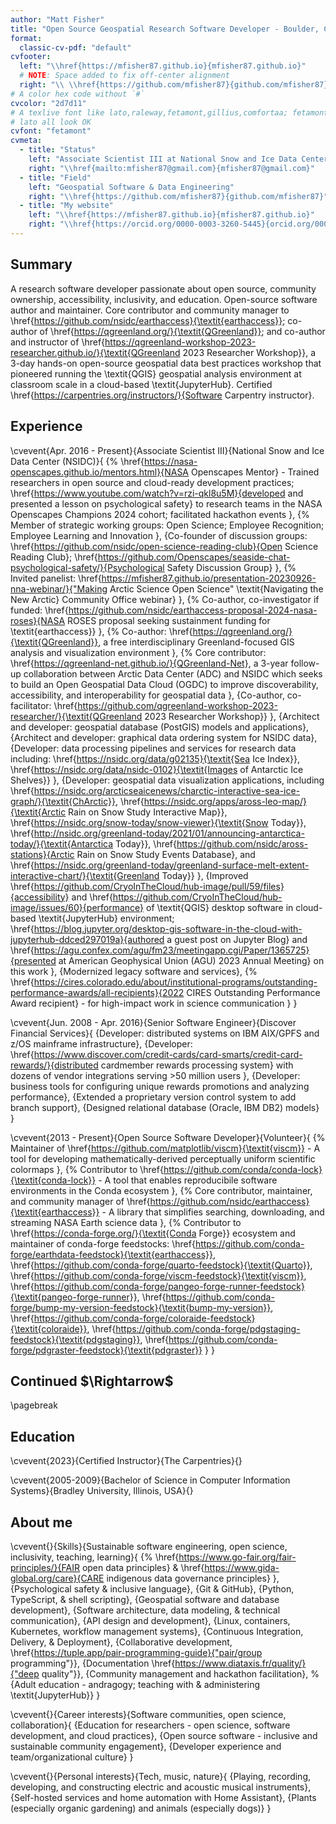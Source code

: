 ```yaml
---
author: "Matt Fisher"
title: "Open Source Geospatial Research Software Developer - Boulder, CO"
format:
  classic-cv-pdf: "default"
cvfooter:
  left: "\\href{https://mfisher87.github.io}{mfisher87.github.io}"
  # NOTE: Space added to fix off-center alignment
  right: "\\ \\href{https://github.com/mfisher87}{github.com/mfisher87}"
# A color hex code without `#`
cvcolor: "2d7d11"
# A texlive font like lato,raleway,fetamont,gillius,comfortaa; fetamont, comfortaa, and
# lato all look OK
cvfont: "fetamont"
cvmeta:
  - title: "Status"
    left: "Associate Scientist III at National Snow and Ice Data Center (NSIDC)"
    right: "\\href{mailto:mfisher87@gmail.com}{mfisher87@gmail.com}"
  - title: "Field"
    left: "Geospatial Software & Data Engineering"
    right: "\\href{https://github.com/mfisher87}{github.com/mfisher87}"
  - title: "My website"
    left: "\\href{https://mfisher87.github.io}{mfisher87.github.io}"
    right: "\\href{https://orcid.org/0000-0003-3260-5445}{orcid.org/0000-0003-3260-5445}"
---
```


## Summary

A research software developer passionate about open source, community ownership,
accessibility, inclusivity, and education. Open-source software author and maintainer.
Core contributor and community manager to
\href{https://github.com/nsidc/earthaccess}{\textit{earthaccess}}; co-author of
\href{https://qgreenland.org/}{\textit{QGreenland}};
and co-author and instructor of
\href{https://qgreenland-workshop-2023-researcher.github.io/}{\textit{QGreenland 2023 Researcher Workshop}},
a 3-day hands-on open-source geospatial data best practices workshop that pioneered
running the \textit{QGIS} geospatial analysis environment at classroom scale in a
cloud-based \textit{JupyterHub}. Certified
\href{https://carpentries.org/instructors/}{Software Carpentry instructor}.


## Experience

\cvevent{Apr. 2016 - Present}{Associate Scientist III}{National Snow and Ice Data Center (NSIDC)}{
  {%
    \href{https://nasa-openscapes.github.io/mentors.html}{NASA Openscapes Mentor} -
    Trained researchers in open source and cloud-ready development practices;
    \href{https://www.youtube.com/watch?v=rzi-qkl8u5M}{developed and presented a lesson on psychological safety}
    to research teams in the NASA Openscapes Champions 2024 cohort; facilitated
    hackathon events
  },
  {%
    Member of strategic working groups: Open Science; Employee Recognition; Employee
    Learning and Innovation
  },
  {Co-founder of discussion groups:
    \href{https://github.com/nsidc/open-science-reading-club}{Open Science Reading Club};
    \href{https://github.com/Openscapes/seaside-chat-psychological-safety/}{Psychological Safety Discussion Group}
  },
  {%
    Invited panelist:
    \href{https://mfisher87.github.io/presentation-20230926-nna-webinar/}{"Making Arctic Science Open Science" \textit{Navigating the New Arctic} Community Office webinar}
  },
  {%
    Co-author, co-investigator if funded:
    \href{https://github.com/nsidc/earthaccess-proposal-2024-nasa-roses}{NASA ROSES proposal seeking sustainment funding for \textit{earthaccess}}
  },
  {%
    Co-author: \href{https://qgreenland.org/}{\textit{QGreenland}},
    a free interdisciplinary Greenland-focused GIS analysis and visualization environment
  },
  {%
    Core contributor: \href{https://qgreenland-net.github.io/}{QGreenland-Net}, a
    3-year follow-up collaboration between Arctic Data Center (ADC) and NSIDC which
    seeks to build an Open Geospatial Data Cloud (OGDC) to improve discoverability,
    accessibility, and interoperability for geospatial data
  },
  {Co-author, co-facilitator:
    \href{https://github.com/qgreenland-workshop-2023-researcher/}{\textit{QGreenland 2023 Researcher Workshop}}
  },
  {Architect and developer: geospatial database (PostGIS) models and applications},
  {Architect and developer: graphical data ordering system for NSIDC data},
  {Developer: data processing pipelines and services for research data including:
    \href{https://nsidc.org/data/g02135}{\textit{Sea Ice Index}},
    \href{https://nsidc.org/data/nsidc-0102}{\textit{Images of Antarctic Ice Shelves}}
  },
  {Developer: geospatial data visualization applications, including
    \href{https://nsidc.org/arcticseaicenews/charctic-interactive-sea-ice-graph/}{\textit{ChArctic}},
    \href{https://nsidc.org/apps/aross-leo-map/}{\textit{Arctic Rain on Snow Study Interactive Map}},
    \href{https://nsidc.org/snow-today/snow-viewer}{\textit{Snow Today}},
    \href{http://nsidc.org/greenland-today/2021/01/announcing-antarctica-today/}{\textit{Antarctica Today}},
    \href{https://github.com/nsidc/aross-stations}{Arctic Rain on Snow Study Events
    Database},
    and
    \href{https://nsidc.org/greenland-today/greenland-surface-melt-extent-interactive-chart/}{\textit{Greenland Today}}
  },
  {Improved
    \href{https://github.com/CryoInTheCloud/hub-image/pull/59/files}{accessibility} and
    \href{https://github.com/CryoInTheCloud/hub-image/issues/60}{performance}
    of \textit{QGIS} desktop software in cloud-based \textit{JupyterHub} environment;
    \href{https://blog.jupyter.org/desktop-gis-software-in-the-cloud-with-jupyterhub-ddced297019a}{authored a guest post on Jupyter Blog}
    and
    \href{https://agu.confex.com/agu/fm23/meetingapp.cgi/Paper/1365725}{presented at American Geophysical Union (AGU) 2023 Annual Meeting} on this work
  },
  {Modernized legacy software and services},
  {%
    \href{https://cires.colorado.edu/about/institutional-programs/outstanding-performance-awards/all-recipients}{2022 CIRES Outstanding Performance Award recipient}
    - for high-impact work in science communication
  }
}

\cvevent{Jun. 2008 - Apr. 2016}{Senior Software Engineer}{Discover Financial Services}{
  {Developer: distributed systems on IBM AIX/GPFS and z/OS mainframe infrastructure},
  {Developer:
    \href{https://www.discover.com/credit-cards/card-smarts/credit-card-rewards/}{distributed cardmember rewards processing system}
    with dozens of vendor integrations serving >50 million users
  },
  {Developer: business tools for configuring unique rewards promotions and analyzing performance},
  {Extended a proprietary version control system to add branch support},
  {Designed relational database (Oracle, IBM DB2) models}
}

\cvevent{2013 - Present}{Open Source Software Developer}{Volunteer}{
  {%
    Maintainer of \href{https://github.com/matplotlib/viscm}{\textit{viscm}}
    - A tool for developing mathematically-derived perceptually uniform scientific colormaps
  },
  {%
    Contributor to \href{https://github.com/conda/conda-lock}{\textit{conda-lock}}
    - A tool that enables reproducibile software environments in the Conda ecosystem
  },
  {%
    Core contributor, maintainer, and community manager of
    \href{https://github.com/nsidc/earthaccess}{\textit{earthaccess}}
    - A library that simplifies searching, downloading, and streaming NASA Earth science data
  },
  {%
    Contributor to \href{https://conda-forge.org/}{\textit{Conda Forge}} ecosystem and
    maintainer of conda-forge feedstocks:
    \href{https://github.com/conda-forge/earthdata-feedstock}{\textit{earthaccess}},
    \href{https://github.com/conda-forge/quarto-feedstock}{\textit{Quarto}},
    \href{https://github.com/conda-forge/viscm-feedstock}{\textit{viscm}},
    \href{https://github.com/conda-forge/pangeo-forge-runner-feedstock}{\textit{pangeo-forge-runner}},
    \href{https://github.com/conda-forge/bump-my-version-feedstock}{\textit{bump-my-version}},
    \href{https://github.com/conda-forge/coloraide-feedstock}{\textit{coloraide}},
    \href{https://github.com/conda-forge/pdgstaging-feedstock}{\textit{pdgstaging}},
    \href{https://github.com/conda-forge/pdgraster-feedstock}{\textit{pdgraster}}
  }
}


## Continued \$\\Rightarrow\$
\pagebreak


## Education

\cvevent{2023}{Certified Instructor}{The Carpentries}{}

\cvevent{2005-2009}{Bachelor of Science in Computer Information Systems}{Bradley University, Illinois, USA}{}


## About me

\cvevent{}{Skills}{Sustainable software engineering, open science, inclusivity, teaching, learning}{
  {%
    \href{https://www.go-fair.org/fair-principles/}{FAIR open data principles} \&
    \href{https://www.gida-global.org/care}{CARE indigenous data governance principles}
  },
  {Psychological safety \& inclusive language},
  {Git \& GitHub},
  {Python, TypeScript, \& shell scripting},
  {Geospatial software and database development},
  {Software architecture, data modeling, \& technical communication},
  {API design and development},
  {Linux, containers, Kubernetes, workflow management systems},
  {Continuous Integration, Delivery, \& Deployment},
  {Collaborative development, \href{https://tuple.app/pair-programming-guide}{"pair/group programming"}},
  {Documentation \href{https://www.diataxis.fr/quality/}{"deep quality"}},
  {Community management and hackathon facilitation},
  % <!-- alex ignore adult -->
  {Adult education - andragogy; teaching with \& administering \textit{JupyterHub}}
}

\cvevent{}{Career interests}{Software communities, open science, collaboration}{
  {Education for researchers - open science, software development, and cloud practices},
  {Open source software - inclusive and sustainable community engagement},
  {Developer experience and team/organizational culture}
}

\cvevent{}{Personal interests}{Tech, music, nature}{
  {Playing, recording, developing, and constructing electric and acoustic musical instruments},
  {Self-hosted services and home automation with Home Assistant},
  {Plants (especially organic gardening) and animals (especially dogs)}
}
